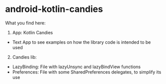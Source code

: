 # android-kotlin-candies
What you find here:
1. App: Kotlin Candies
 - Text App to see examples on how the library code is intended to be used

 2. Candies lib:
  - LazyBinding: File with lazyUnsync and lazyBindView functions
  - Preferences: File with some SharedPreferences delegates, to simplify its use
